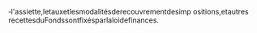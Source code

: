 ‐l'assiette,letauxetlesmodalitésderecouvrementdesimp ositions,etautres recettesduFondssontfixésparlaloidefinances.